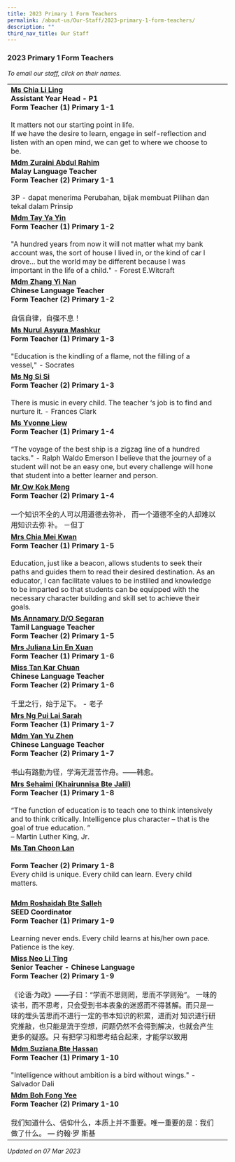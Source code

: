 ```yaml
---
title: 2023 Primary 1 Form Teachers
permalink: /about-us/Our-Staff/2023-primary-1-form-teachers/
description: ""
third_nav_title: Our Staff
---
```

### 2023 Primary 1 Form Teachers

*To email our staff, click on their names.*

|  |  |
|---|---|
[**Ms Chia Li Ling**](mailto:chia_li_ling@moe.edu.sg)<br>**Assistant Year Head - P1<br>Form Teacher (1) Primary 1-1**<br><br>It matters not our starting point in life.<br>If we have the desire to learn, engage in self-reflection and listen with an open mind, we can get to where we choose to be.   |
[**Mdm Zuraini Abdul Rahim**](mailto:zuraini_abdul_rahim@moe.edu.sg)<br>**Malay Language Teacher<br>Form Teacher (2) Primary 1-1**<br><br>3P - dapat menerima Perubahan, bijak membuat Pilihan dan tekal dalam Prinsip |
[**Mdm Tay Ya Yin**](mailto:tay_ya_yin@moe.edu.sg)<br>**Form Teacher (1) Primary 1-2**<br><br>"A hundred years from now it will not matter what my bank account was, the sort of house I lived in, or the kind of car I drove... but the world may be different because I was important in the life of a child." - Forest E.Witcraft |
[**Mdm Zhang Yi Nan**](mailto:zhang_yinan@moe.edu.sg)<br>**Chinese Language Teacher<br>Form Teacher (2) Primary 1-2**<br><br>自信自律，自强不息！ |
[**Ms Nurul Asyura Mashkur**](mailto:nurul_asyura_mashkur@moe.edu.sg)<br>**Form Teacher (1) Primary 1-3**<br><br>"Education is the kindling of a flame, not the filling of a vessel," - Socrates |
[**Ms Ng Si Si**](mailto:ng_si_si@moe.edu.sg)<br>**Form Teacher (2) Primary 1-3**<br><br>There is music in every child. The teacher ‘s job is to find and nurture it. - Frances Clark |
[**Ms Yvonne Liew**](mailto:liew_yvonne@moe.edu.sg)<br>**Form Teacher (1) Primary 1-4**<br><br>“The voyage of the best ship is a zigzag line of a hundred tacks." - Ralph Waldo Emerson I believe that the journey of a student will not be an easy one, but every challenge will hone that student into a better learner and person. |
[**Mr Ow Kok Meng**](mailto:ow_kok_meng_a@moe.edu.sg)<br>**Form Teacher (2) Primary 1-4**<br><br>一个知识不全的人可以用道德去弥补， 而一个道德不全的人却难以用知识去弥 补。 －但丁 |
[**Mrs Chia Mei Kwan**](mailto:chan_mei_kwan@moe.edu.sg)<br>**Form Teacher (1) Primary 1-5**<br><br> Education, just like a beacon, allows students to seek their paths and guides them to read their desired destination. As an educator, I can facilitate values to be instilled and knowledge to be imparted so that students can be equipped with the necessary character building and skill set to achieve their goals.   |
[**Ms Annamary D/O Segaran**](mailto:annamary_segaran@moe.edu.sg)<br>**Tamil Language Teacher**<br>**Form Teacher (2) Primary 1-5**<br> |
[**Mrs  Juliana Lin En Xuan**](mailto:juliana_lin_en_xuan@moe.edu.sg)<br>**Form Teacher (1) Primary 1-6**<br>|
[**Miss Tan Kar Chuan**](mailto:tan_kar_chuan@moe.edu.sg)<br>**Chinese Language Teacher<br>Form Teacher (2) Primary 1-6**<br><br>千里之行，始于足下。 - 老子 |
[**Mrs Ng Pui Lai Sarah**](mailto:lock_pui_lai@moe.edu.sg)<br>**Form Teacher (1) Primary 1-7** |
[**Mdm Yan Yu Zhen**](mailto:yan_yuzhen@moe.edu.sg)<br>**Chinese Language Teacher<br>Form Teacher (2) Primary 1-7**<br><br>书山有路勤为径，学海无涯苦作舟。——韩愈。  |
[**Mrs Sehaimi (Khairunnisa Bte Jalil)**](mailto:khairunnisa_jalil@moe.edu.sg)<br>**Form Teacher (1) Primary 1-8**<br><br>“The function of education is to teach one to think intensively and to think critically. Intelligence plus character – that is the goal of true education. ”<br>– Martin Luther King, Jr.  |
[**Ms Tan Choon Lan**](mailto:tan_choon_lan@moe.edu.sg)<br><br>**Form Teacher (2) Primary 1-8** <br>Every child is unique. Every child can learn. Every child matters.   |
<br>[**Mdm Roshaidah Bte Salleh**](mailto:roshaidah_salleh@moe.edu.sg)<br>**SEED Coordinator<br>Form Teacher (1) Primary 1-9**<br><br>Learning never ends. Every child learns at his/her own pace. Patience is the key.<br> |
[**Miss Neo Li Ting**](mailto:neo_li_ting@moe.edu.sg)<br>**Senior Teacher - Chinese Language<br>Form Teacher (2) Primary 1-9**<br><br>《论语·为政》——子曰：“学而不思则罔，思而不学则殆”。 一味的读书，而不思考，只会受到书本表象的迷惑而不得甚解。而只是一味的埋头苦思而不进行一定的书本知识的积累，进而对 知识进行研究推敲，也只能是流于空想，问题仍然不会得到解决，也就会产生更多的疑惑。只 有把学习和思考结合起来，才能学以致用 |
[**Mdm Suziana Bte Hassan**](mailto:tan_wei_lin_winnie@moe.edu.sg)<br>**Form Teacher (1) Primary 1-10**<br><br>"Intelligence without ambition is a bird without wings." - Salvador Dali |
[**Mdm Boh Fong Yee**](mailto:boh_fong_yeemo_fengyi@moe.edu.sg)<br>**Form Teacher (2) Primary 1-10**<br><br>我们知道什么、信仰什么，本质上并不重要。唯一重要的是：我们做了什么。 — 约翰·罗 斯基 |

*Updated on 07 Mar 2023*